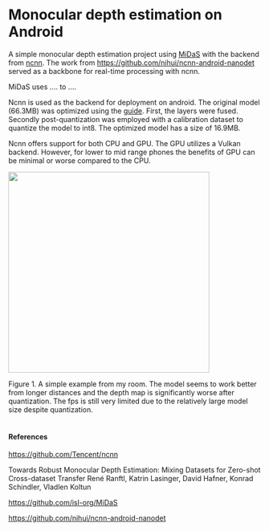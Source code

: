 # Monocular depth estimation on Android

A simple monocular depth estimation project using [MiDaS](https://github.com/isl-org/MiDaS) with the backend from [ncnn](https://github.com/Tencent/ncnn). The work from https://github.com/nihui/ncnn-android-nanodet served as a backbone for real-time processing with ncnn.

MiDaS uses .... to .... 

Ncnn is used as the backend for deployment on android. The original model (66.3MB) was optimized using the [guide](https://ncnn.docsforge.com/master/how-to-use-and-faq/quantized-int8-inference/). First, the layers were fused. Secondly post-quantization was employed with a calibration dataset to quantize the model to int8. The optimized model has a size of 16.9MB.

Ncnn offers support for both CPU and GPU. The GPU utilizes a Vulkan backend. However, for lower to mid range phones the benefits of GPU can be minimal or worse compared to the CPU.

<p float="left">
  <img src="demo.gif", width=400>
</p>
Figure 1. A simple example from my room. The model seems to work better from longer distances and the depth map is significantly worse after quantization. The fps is still very limited due to the relatively large model size despite quantization.</br>
</br>

#### References

https://github.com/Tencent/ncnn

Towards Robust Monocular Depth Estimation: Mixing Datasets for Zero-shot Cross-dataset Transfer
René Ranftl, Katrin Lasinger, David Hafner, Konrad Schindler, Vladlen Koltun

https://github.com/isl-org/MiDaS


https://github.com/nihui/ncnn-android-nanodet



